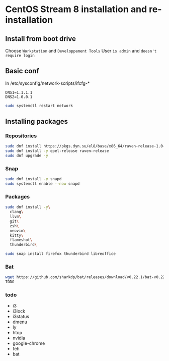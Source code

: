 # CentOS Stream 8 installation and re-installation

## Install from boot drive

Choose `Workstation` and `Developpement Tools`
User `is admin` and `doesn't require login`

## Basic conf
In /etc/sysconfig/network-scripts/ifcfg-\*
```
DNS1=1.1.1.1
DNS2=1.0.0.1
```

```sh
sudo systemctl restart network
```

## Installing packages

### Repositories
```sh
sudo dnf install https://pkgs.dyn.su/el8/base/x86_64/raven-release-1.0-3.el8.noarch.rpm
sudo dnf install -y epel-release raven-release
sudo dnf upgrade -y
```

### Snap
```sh
sudo dnf install -y snapd
sudo systemctl enable --now snapd
```

### Packages
```sh
sudo dnf install -y\
  clang\
  llvm\
  git\
  zsh\
  neovim\
  kitty\
  flameshot\
  thunderbird\

sudo snap install firefox thunderbird libreoffice 
```

### Bat
```sh
wget https://github.com/sharkdp/bat/releases/download/v0.22.1/bat-v0.22.1-x86_64-unknown-linux-musl.tar.gz
TODO
```


### todo

- i3
- i3lock
- i3status
- dmenu
- ly
- htop
- nvidia
- google-chrome
- feh
- bat
